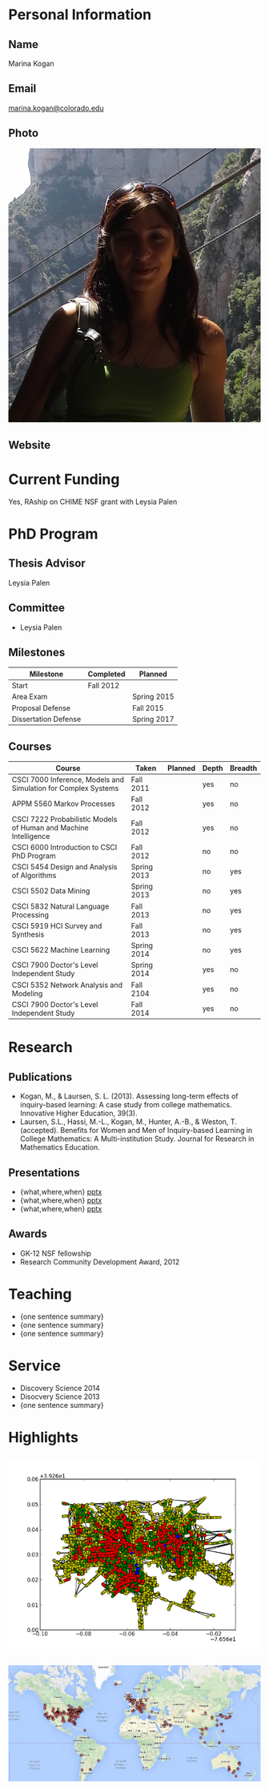 

# Personal Information

## Name
Marina Kogan

## Email
marina.kogan@colorado.edu

## Photo
![profile photo](1FzZrZPMvoGScsgVuGLSlshMDVOJHn4Q1wYzLt6YA4rU-photo-0.png)

## Website


# Current Funding
Yes, RAship on CHIME NSF grant with Leysia Palen

# PhD Program

## Thesis Advisor
Leysia Palen

## Committee
* Leysia Palen

## Milestones

| Milestone            | Completed         | Planned           |         
| -------------------- | ----------------- | ----------------- |
| Start                | Fall 2012 |                   |
| Area Exam            |  | Spring 2015 |
| Proposal Defense     |  | Fall 2015 |
| Dissertation Defense |  | Spring 2017 |

## Courses

| Course           | Taken             | Planned            | Depth    | Breadth | 
| ---------------- | ----------------- | ------------------ | -------- | ------- |
| CSCI 7000  Inference, Models and Simulation for Complex Systems | Fall 2011 |  | yes | no|
| APPM 5560 Markov Processes| Fall 2012 | | yes| no|
| CSCI 7222 Probabilistic Models of Human and Machine Intelligence | Fall 2012 |  | yes | no|
| CSCI 6000 Introduction to CSCI PhD Program| Fall 2012 |  | no | no|
| CSCI 5454 Design and Analysis of Algorithms | Spring 2013 |  | no | yes |
| CSCI 5502 Data Mining | Spring 2013 |  | no | yes |
| CSCI 5832 Natural Language Processing | Fall 2013 |  | no | yes |
| CSCI 5919 HCI Survey and Synthesis | Fall 2013 |  | no | yes |
| CSCI 5622 Machine Learning | Spring 2014 |  | no | yes |
| CSCI 7900 Doctor's Level Independent Study | Spring 2014 |  | yes | no |
| CSCI 5352 Network Analysis and Modeling | Fall 2104 |  | yes | no |
| CSCI 7900 Doctor's Level Independent Study | Fall 2014 |  | yes | no |

# Research

## Publications


* Kogan, M., & Laursen, S. L. (2013).  Assessing long-term effects of inquiry-based learning:  A case study from college mathematics.  Innovative Higher Education, 39(3).
* Laursen, S.L., Hassi, M.-L., Kogan, M., Hunter, A.-B., & Weston, T. (accepted). Benefits for Women and Men of Inquiry-based Learning in College Mathematics: A Multi-institution Study. Journal for Research in Mathematics Education.


## Presentations

* {what,where,when} [pptx](files/presentation-file.pptx)
* {what,where,when} [pptx](files/presentation-file.pptx)
* {what,where,when} [pptx](files/presentation-file.pptx)
      
## Awards


* GK-12 NSF fellowship
* Research Community Development Award, 2012


# Teaching

* {one sentence summary}
* {one sentence summary}
* {one sentence summary}

# Service

* Discovery Science 2014
* Disocvery Science 2013
* {one sentence summary}

# Highlights


## 


![highlight](1FzZrZPMvoGScsgVuGLSlshMDVOJHn4Q1wYzLt6YA4rU-highlight0-0.png)



## 


![highlight](1FzZrZPMvoGScsgVuGLSlshMDVOJHn4Q1wYzLt6YA4rU-highlight1-0.png)




